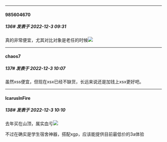 

*****

####  985604670  
##### 136#       发表于 2022-12-3 09:31

真的非常便宜，尤其对比对象是老任的时候<img src="https://static.saraba1st.com/image/smiley/face2017/066.png" referrerpolicy="no-referrer">



*****

####  chaos7  
##### 137#       发表于 2022-12-3 10:07

虽然xss便宜，但现在xsx已经不缺货，长远来说还是加钱上xsx更好吧。

*****

####  IcarusInFire  
##### 138#       发表于 2022-12-3 10:10

去年买在山顶，属实血亏<img src="https://static.saraba1st.com/image/smiley/face2017/067.png" referrerpolicy="no-referrer">

不过在确实是学生宿舍神器，搭配xgp，应该能提供目前最低价的3a体验

